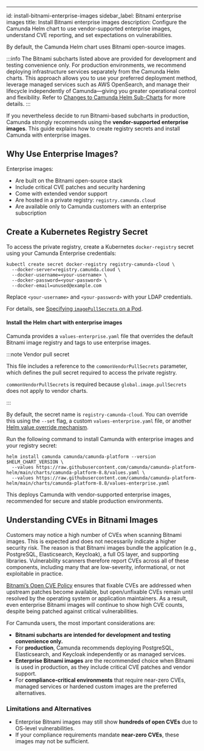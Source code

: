 ---

id: install-bitnami-enterprise-images
sidebar_label: Bitnami enterprise images
title: Install Bitnami enterprise images
description: Configure the Camunda Helm chart to use vendor-supported enterprise images, understand CVE reporting, and set expectations on vulnerabilities.

By default, the Camunda Helm chart uses Bitnami open-source images.

:::info
The Bitnami subcharts listed above are provided for development and testing convenience only. For production environments, we recommend deploying infrastructure services separately from the Camunda Helm charts. This approach allows you to use your preferred deployment method, leverage managed services such as AWS OpenSearch, and manage their lifecycle independently of Camunda—giving you greater operational control and flexibility.
Refer to [Changes to Camunda Helm Sub-Charts](https://camunda.com/blog/2025/08/changes-to-camunda-helm-sub-charts-what-you-need-to-know/) for more details.
:::

If you nevertheless decide to run Bitnami-based subcharts in production, Camunda strongly recommends using the **vendor-supported enterprise images**. This guide explains how to create registry secrets and install Camunda with enterprise images.

## Why Use Enterprise Images?

Enterprise images:

- Are built on the Bitnami open-source stack
- Include critical CVE patches and security hardening
- Come with extended vendor support
- Are hosted in a private registry: `registry.camunda.cloud`
- Are available only to Camunda customers with an enterprise subscription

## Create a Kubernetes Registry Secret

To access the private registry, create a Kubernetes `docker-registry` secret using your Camunda Enterprise credentials:

```shell
kubectl create secret docker-registry registry-camunda-cloud \
  --docker-server=registry.camunda.cloud \
  --docker-username=<your-username> \
  --docker-password=<your-password> \
  --docker-email=unused@example.com
```

Replace `<your-username>` and `<your-password>` with your LDAP credentials.

For details, see [Specifying `imagePullSecrets` on a Pod](https://kubernetes.io/docs/concepts/containers/images/#specifying-imagepullsecrets-on-a-pod).

#### Install the Helm chart with enterprise images

Camunda provides a `values-enterprise.yaml` file that overrides the default Bitnami image registry and tags to use enterprise images.

:::note Vendor pull secret

This file includes a reference to the `commonVendorPullSecrets` parameter, which defines the pull secret required to access the private registry.

`commonVendorPullSecrets` is required because `global.image.pullSecrets` does not apply to vendor charts.

:::

By default, the secret name is `registry-camunda-cloud`. You can override this using the `--set` flag, a custom `values-enterprise.yaml` file, or another [Helm value override mechanism](https://helm.sh/docs/chart_template_guide/values_files/#using-helm-install--f).

Run the following command to install Camunda with enterprise images and your registry secret:

```shell
helm install camunda camunda/camunda-platform --version $HELM_CHART_VERSION \
  --values https://raw.githubusercontent.com/camunda/camunda-platform-helm/main/charts/camunda-platform-8.8/values.yaml \
  --values https://raw.githubusercontent.com/camunda/camunda-platform-helm/main/charts/camunda-platform-8.8/values-enterprise.yaml
```

This deploys Camunda with vendor-supported enterprise images, recommended for secure and stable production environments.

## Understanding CVEs in Bitnami Images

Customers may notice a high number of CVEs when scanning Bitnami images. This is expected and does not necessarily indicate a higher security risk. The reason is that Bitnami images bundle the application (e.g., PostgreSQL, Elasticsearch, Keycloak), a full OS layer, and supporting libraries. Vulnerability scanners therefore report CVEs across all of these components, including many that are low-severity, informational, or not exploitable in practice.

[Bitnami’s Open CVE Policy](https://docs.bitnami.com/kubernetes/open-cve-policy/) ensures that fixable CVEs are addressed when upstream patches become available, but open/unfixable CVEs remain until resolved by the operating system or application maintainers. As a result, even enterprise Bitnami images will continue to show high CVE counts, despite being patched against critical vulnerabilities.

For Camunda users, the most important considerations are:

- **Bitnami subcharts are intended for development and testing convenience only.**
- For **production**, Camunda recommends deploying PostgreSQL, Elasticsearch, and Keycloak independently or as managed services.
- **Enterprise Bitnami images** are the recommended choice when Bitnami is used in production, as they include critical CVE patches and vendor support.
- For **compliance-critical environments** that require near-zero CVEs, managed services or hardened custom images are the preferred alternatives.

### Limitations and Alternatives

- Enterprise Bitnami images may still show **hundreds of open CVEs** due to OS-level vulnerabilities.
- If your compliance requirements mandate **near-zero CVEs**, these images may not be sufficient.

